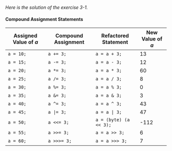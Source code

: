 *Here is the solution of the exercise 3-1.*

#### Compound Assignment Statements

Assigned Value of _a_  |   Compound Assignment    |     Refactored Statement    |  New Value of _a_
-----------------------|--------------------------|-----------------------------|------------------
`a = 10;`              |`a += 3;`                 |`a = a + 3;`                 |13
`a = 15;`              |`a -= 3;`                 |`a = a - 3;`                 |12
`a = 20;`              |`a *= 3;`                 |`a = a * 3;`                 |60
`a = 25;`              |`a /= 3;`                 |`a = a / 3;`                 |8
`a = 30;`              |`a %= 3;`                 |`a = a % 3;`                 |0
`a = 35;`              |`a &= 3;`                 |`a = a & 3;`                 |3
`a = 40;`              |`a ^= 3;`                 |`a = a ^ 3;`                 |43
`a = 45;`              |<code>a &#124;= 3;</code> |<code>a = a &#124; 3;</code> |47
`a = 50;`              |`a <<= 3;`                |`a = (byte) (a << 3);`       |-112
`a = 55;`              |`a >>= 3;`                |`a = a >> 3;`                |6
`a = 60;`              |`a >>>= 3;`               |`a = a >>> 3;`               |7
